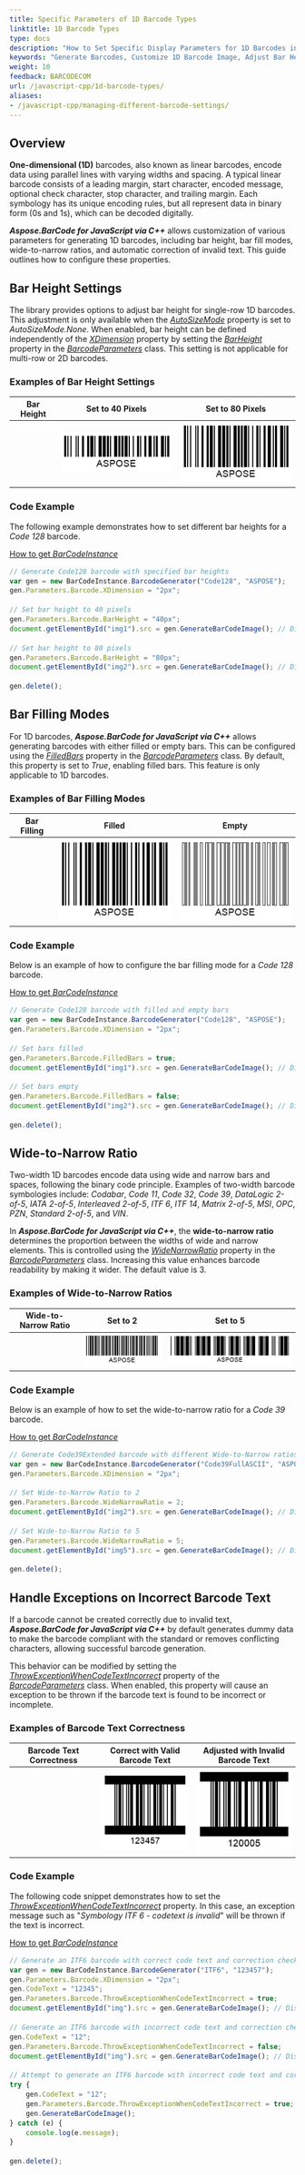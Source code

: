 ```yaml
---
title: Specific Parameters of 1D Barcode Types
linktitle: 1D Barcode Types
type: docs
description: "How to Set Specific Display Parameters for 1D Barcodes in Aspose.BarCode for JavaScript via C++"
keywords: "Generate Barcodes, Customize 1D Barcode Image, Adjust Bar Height in Aspose.BarCode for JavaScript via C++, Work with Barcode Image in Aspose.BarCode for JavaScript via C++, Generate Barcodes in Aspose.BarCode, Customized Linear Barcodes, Change Bar Height, Set Empty Bar Filling for 1D Barcodes, Barcode Wide-to-Narrow Ratio, Set Wide-to-Narrow Ratio in Aspose.BarCode"
weight: 10
feedback: BARCODECOM
url: /javascript-cpp/1d-barcode-types/
aliases: 
- /javascript-cpp/managing-different-barcode-settings/
---
```


## Overview

**One-dimensional (1D)** barcodes, also known as linear barcodes, encode data using parallel lines with varying widths and spacing. A typical linear barcode consists of a leading margin, start character, encoded message, optional check character, stop character, and trailing margin. Each symbology has its unique encoding rules, but all represent data in binary form (0s and 1s), which can be decoded digitally.

***Aspose.BarCode for JavaScript via C++*** allows customization of various parameters for generating 1D barcodes, including bar height, bar fill modes, wide-to-narrow ratios, and automatic correction of invalid text. This guide outlines how to configure these properties.

## Bar Height Settings

The library provides options to adjust bar height for single-row 1D barcodes. This adjustment is only available when the [*AutoSizeMode*](https://reference.aspose.com/barcode/javascript-cpp/aspose.barcode.generation/basegenerationparameters/properties/autosizemode) property is set to *AutoSizeMode.None*. When enabled, bar height can be defined independently of the [*XDimension*](https://reference.aspose.com/barcode/javascript-cpp/aspose.barcode.generation/barcodeparameters/properties/xdimension) property by setting the [*BarHeight*](https://reference.aspose.com/barcode/javascript-cpp/aspose.barcode.generation/barcodeparameters/properties/barheight) property in the [*BarcodeParameters*](https://reference.aspose.com/barcode/javascript-cpp/aspose.barcode.generation/barcodeparameters) class. This setting is not applicable for multi-row or 2D barcodes.

### Examples of Bar Height Settings

| **Bar Height**       | **Set to 40 Pixels**          | **Set to 80 Pixels**          |
|-----------------------|-------------------------------|--------------------------------|
|                       | ![40 Pixels](barheight40code128.png) | ![80 Pixels](barheight80code128.png) |

### Code Example

The following example demonstrates how to set different bar heights for a *Code 128* barcode.

     
[How to get *BarCodeInstance*](/barcode/javascript-cpp/get-barcode-module-instance/)
```javascript
// Generate Code128 barcode with specified bar heights
var gen = new BarCodeInstance.BarcodeGenerator("Code128", "ASPOSE");
gen.Parameters.Barcode.XDimension = "2px";

// Set bar height to 40 pixels
gen.Parameters.Barcode.BarHeight = "40px";
document.getElementById("img1").src = gen.GenerateBarCodeImage(); // Display barcode image

// Set bar height to 80 pixels
gen.Parameters.Barcode.BarHeight = "80px";
document.getElementById("img2").src = gen.GenerateBarCodeImage(); // Display barcode image

gen.delete();

```
  
## Bar Filling Modes

For 1D barcodes, ***Aspose.BarCode for JavaScript via C++*** allows generating barcodes with either filled or empty bars. This can be configured using the [*FilledBars*](https://reference.aspose.com/barcode/javascript-cpp/aspose.barcode.generation/barcodeparameters/properties/filledbars) property in the [*BarcodeParameters*](https://reference.aspose.com/barcode/javascript-cpp/aspose.barcode.generation/barcodeparameters) class. By default, this property is set to *True*, enabling filled bars. This feature is only applicable to 1D barcodes.

### Examples of Bar Filling Modes

| **Bar Filling**       | **Filled**                   | **Empty**                     |
|------------------------|------------------------------|--------------------------------|
|                        | ![Filled Bars](barsfilledcode128.png) | ![Empty Bars](barsemptycode128.png) |

### Code Example

Below is an example of how to configure the bar filling mode for a *Code 128* barcode.


[How to get *BarCodeInstance*](/barcode/javascript-cpp/get-barcode-module-instance/)
```javascript
// Generate Code128 barcode with filled and empty bars
var gen = new BarCodeInstance.BarcodeGenerator("Code128", "ASPOSE");
gen.Parameters.Barcode.XDimension = "2px";

// Set bars filled
gen.Parameters.Barcode.FilledBars = true;
document.getElementById("img1").src = gen.GenerateBarCodeImage(); // Display filled bars barcode image

// Set bars empty
gen.Parameters.Barcode.FilledBars = false;
document.getElementById("img2").src = gen.GenerateBarCodeImage(); // Display empty bars barcode image

gen.delete();

```

## Wide-to-Narrow Ratio

Two-width 1D barcodes encode data using wide and narrow bars and spaces, following the binary code principle. Examples of two-width barcode symbologies include: *Codabar*, *Code 11*, *Code 32*, *Code 39*, *DataLogic 2-of-5*, *IATA 2-of-5*, *Interleaved 2-of-5*, *ITF 6*, *ITF 14*, *Matrix 2-of-5*, *MSI*, *OPC*, *PZN*, *Standard 2-of-5*, and *VIN*.

In ***Aspose.BarCode for JavaScript via C++***, the **wide-to-narrow ratio** determines the proportion between the widths of wide and narrow elements. This is controlled using the [*WideNarrowRatio*](https://reference.aspose.com/barcode/javascript-cpp/aspose.barcode.generation/barcodeparameters/properties/widenarrowratio) property in the [*BarcodeParameters*](https://reference.aspose.com/barcode/javascript-cpp/aspose.barcode.generation/barcodeparameters) class. Increasing this value enhances barcode readability by making it wider. The default value is 3.

### Examples of Wide-to-Narrow Ratios

| **Wide-to-Narrow Ratio** | **Set to 2**                     | **Set to 5**                     |
|---------------------------|----------------------------------|----------------------------------|
|                           | ![Ratio 2](widenarrow2code39.png) | ![Ratio 5](widenarrow5code39.png) |

### Code Example

Below is an example of how to set the wide-to-narrow ratio for a *Code 39* barcode.


[How to get *BarCodeInstance*](/barcode/javascript-cpp/get-barcode-module-instance/)
```javascript
// Generate Code39Extended barcode with different Wide-to-Narrow ratios
var gen = new BarCodeInstance.BarcodeGenerator("Code39FullASCII", "ASPOSE");
gen.Parameters.Barcode.XDimension = "2px";

// Set Wide-to-Narrow Ratio to 2
gen.Parameters.Barcode.WideNarrowRatio = 2;
document.getElementById("img2").src = gen.GenerateBarCodeImage(); // Display barcode with Wide-to-Narrow Ratio 2

// Set Wide-to-Narrow Ratio to 5
gen.Parameters.Barcode.WideNarrowRatio = 5;
document.getElementById("img5").src = gen.GenerateBarCodeImage(); // Display barcode with Wide-to-Narrow Ratio 5

gen.delete();

```
## Handle Exceptions on Incorrect Barcode Text

If a barcode cannot be created correctly due to invalid text, ***Aspose.BarCode for JavaScript via C++*** by default generates dummy data to make the barcode compliant with the standard or removes conflicting characters, allowing successful barcode generation.

This behavior can be modified by setting the [*ThrowExceptionWhenCodeTextIncorrect*](https://reference.aspose.com/barcode/javascript-cpp/aspose.barcode.generation/barcodeparameters/properties/throwexceptionwhencodetextincorrect) property of the [*BarcodeParameters*](https://reference.aspose.com/barcode/javascript-cpp/aspose.barcode.generation/barcodeparameters) class. When enabled, this property will cause an exception to be thrown if the barcode text is found to be incorrect or incomplete.

### Examples of Barcode Text Correctness

| **Barcode Text Correctness** | **Correct with Valid Barcode Text** | **Adjusted with Invalid Barcode Text** |
|------------------------------|--------------------------------------|----------------------------------------|
|                              | ![Correct Text](itf6correct.png)      | ![Adjusted Text](itf6filled.png)       |

### Code Example

The following code snippet demonstrates how to set the [*ThrowExceptionWhenCodeTextIncorrect*](https://reference.aspose.com/barcode/javascript-cpp/aspose.barcode.generation/barcodeparameters/properties/throwexceptionwhencodetextincorrect) property. In this case, an exception message such as "*Symbology ITF 6 - codetext is invalid*" will be thrown if the text is incorrect.

[How to get *BarCodeInstance*](/barcode/javascript-cpp/get-barcode-module-instance/)
```javascript
// Generate an ITF6 barcode with correct code text and correction check enabled
var gen = new BarCodeInstance.BarcodeGenerator("ITF6", "123457");
gen.Parameters.Barcode.XDimension = "2px";
gen.CodeText = "12345";
gen.Parameters.Barcode.ThrowExceptionWhenCodeTextIncorrect = true;
document.getElementById("img").src = gen.GenerateBarCodeImage(); // Display barcode image

// Generate an ITF6 barcode with incorrect code text and correction check disabled
gen.CodeText = "12";
gen.Parameters.Barcode.ThrowExceptionWhenCodeTextIncorrect = false;
document.getElementById("img").src = gen.GenerateBarCodeImage(); // Display barcode image

// Attempt to generate an ITF6 barcode with incorrect code text and correction check enabled
try {
    gen.CodeText = "12";
    gen.Parameters.Barcode.ThrowExceptionWhenCodeTextIncorrect = true;
    gen.GenerateBarCodeImage();
} catch (e) {
    console.log(e.message);
}

gen.delete();

```